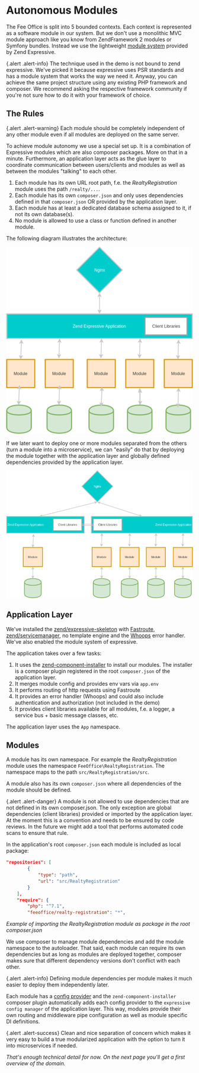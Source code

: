 # Autonomous Modules

The Fee Office is split into 5 bounded contexts. Each context is represented as a software module in
our system. But we don't use a monolithic MVC module approach like you know from ZendFramework 2 modules or Symfony bundles.
Instead we use the lightweight [module system](https://docs.zendframework.com/zend-expressive/v3/features/modular-applications/)
provided by Zend Expressive.

{.alert .alert-info}
The technique used in the demo is not bound to zend expressive. We've picked it because expressive uses
PSR standards and has a module system that works the way we need it. Anyway, you can achieve the same
project structure using any existing PHP framework and composer. We recommend asking the respective framework
community if you're not sure how to do it with your framework of choice.

## The Rules

{.alert .alert-warning}
Each module should be completely independent of any other module even if all modules are deployed on the same server.

To achieve module autonomy we use a special set up. It is a combination of Expressive modules which are also composer packages.
More on that in a minute. Furthermore, an application layer acts as the glue layer to coordinate communication between users/clients and modules
as well as between the modules "talking" to each other.

1. Each module has its own URL root path, f.e. the *RealtyRegistration* module uses the path `/realty/...`.
2. Each module has its own `composer.json` and only uses dependencies defined in that `composer.json` OR provided by the application layer.
3. Each module has at least a dedicated database schema assigned to it, if not its own database(s).
4. No module is allowed to use a class or function defined in another module.

The following diagram illustrates the architecture:

![Modules One Deployment](../img/modules_monolith.png)

If we later want to deploy one or more modules separated from the others (turn a module into a microservice), we can "easily" do that by deploying
the module together with the application layer and globally defined dependencies provided by the application layer.

![Modules Multiple Deployments](../img/modules_two_deployments.png)

## Application Layer

We've installed the [zend/expressive-skeleton](https://github.com/zendframework/zend-expressive-skeleton) with [Fastroute](https://github.com/nikic/FastRoute),
[zend/servicemanager](https://github.com/zendframework/zend-servicemanager), no template engine and the [Whoops](https://github.com/filp/whoops) error handler.
We've also enabled the module system of expressive.

The application takes over a few tasks:

1. It uses the [zend-component-installer](https://github.com/zendframework/zend-component-installer) to install our modules.
The installer is a composer plugin registered in the root `composer.json` of the application layer.
2. It merges module config and provides env vars via `app.env`
3. It performs routing of http requests using Fastroute
4. It provides an error handler (Whoops) and could also include authentication and authorization (not included in the demo)
5. It provides client libraries available for all modules, f.e. a logger, a service bus + basic message classes, etc.

The application layer uses the `App` namespace.

## Modules

A module has its own namespace. For example the *RealtyRegistration* module uses the namespace `FeeOffice\RealtyRegistration`.
The namespace maps to the path `src/RealtyRegistration/src`.

A module also has its own `composer.json` where all dependencies of the module should be defined.

{.alert .alert-danger}
A module is not allowed to use dependencies that are not defined in its own composer.json. The only exception are global dependencies (client libraries)
provided or imported by the application layer. At the moment this is a convention and needs to be ensured by code reviews. In the future we might
add a tool that performs automated code scans to ensure that rule.

In the application's root `composer.json` each module is included as local package:

```json
"repositories": [
        {
            "type": "path",
            "url": "src/RealtyRegistration"
        }
    ],
    "require": {
        "php": "^7.1",
        "feeoffice/realty-registration": "*",
```
*Example of importing the RealtyRegistration module as package in the root composer.json*

We use composer to manage module dependencies and add the module namespace to the autoloader. That said, each module can require its own dependencies
but as long as modules are deployed together, composer makes sure that different dependency versions don't conflict with each other.

{.alert .alert-info}
Defining module dependencies per module makes it much easier to deploy them independently later.

Each module has a [config provider](https://github.com/mtymek/expressive-config-manager#config-providers) and the `zend-component-installer` composer plugin
automatically adds each config provider to the `expressive config manager` of the application layer. This way, modules provide their own
routing and middleware pipe configuration as well as module specific DI definitions.

{.alert .alert-success}
Clean and nice separation of concern which makes it very easy
to build a true modularized application with the option to turn it into microservices if needed.

*That's enough technical detail for now. On the next page you'll get a first overview of the domain.*


